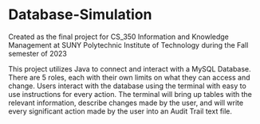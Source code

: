 # Database-Simulation
Created as the final project for CS_350 Information and Knowledge Management at SUNY Polytechnic Institute of Technology during the Fall semester of 2023

This project utilizes Java to connect and interact with a MySQL Database. There are 5 roles, each with their own limits on what they can access and change. Users interact with the database using the terminal with easy to use instructions for every action. The terminal will bring up tables with the relevant information, describe changes made by the user, and will write every significant action made by the user into an Audit Trail text file.
